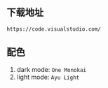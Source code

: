 ## 下载地址
```
https://code.visualstudio.com/
```

## 配色
1. dark mode: `One Monokai`
2. light mode: `Ayu Light`


